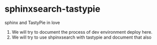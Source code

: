 sphinxsearch-tastypie
=====================

sphinx and TastyPie in love

1. We will try to document the process of dev environment deploy here.
2. We will try to use shpinxsearch with tastypie and document that also